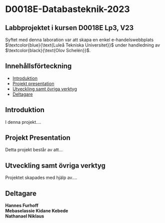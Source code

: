 # D0018E-Databasteknik-2023

## Labbprojektet i kursen D0018E Lp3, V23

Syftet med denna laboration var att skapa en enkel e-handelswebbplats $\textcolor{blue}{\text{Luleå Tekniska Universitet}}$ under handledning av $\textcolor{black}{\text{Olov Schelén}}$.

## Innehållsförteckning

* [Introduktion](#introduktion)
* [Projekt presentation](#projektpresentation)
* [Utveckling samt övriga verktyg](#utvecklingsamtövrigaverktyg)
* [Deltagare](#deltagare)


## Introduktion

I denna projekt....



## Projekt Presentation

Detta projekt består av att...



## Utveckling samt övriga verktyg

Projektet skapades med hjälp av....


## Deltagare

**Hannes Furhoff** <br>
**Mebaselassie Kidane Kebede** <br/>
**Nathanael Niklaus** <br>
